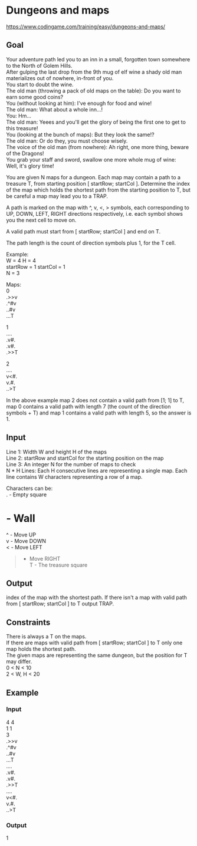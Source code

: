 # Dungeons and maps
https://www.codingame.com/training/easy/dungeons-and-maps/

## Goal
Your adventure path led you to an inn in a small, forgotten town somewhere to the North of Golem Hills. <br>
After gulping the last drop from the 9th mug of elf wine a shady old man materializes out of nowhere, in-front of you. <br>
You start to doubt the wine. <br>
The old man (throwing a pack of old maps on the table): Do you want to earn some good coins? <br>
You (without looking at him): I've enough for food and wine! <br>
The old man: What about a whole inn...! <br>
You: Hm... <br>
The old man: Yeees and you'll get the glory of being the first one to get to this treasure! <br>
You (looking at the bunch of maps): But they look the same!? <br>
The old man: Or do they, you must choose wisely. <br>
The voice of the old man (from nowhere): Ah right, one more thing, beware of the Dragons! <br>
You grab your staff and sword, swallow one more whole mug of wine: <br>
Well, it's glory time!

You are given N maps for a dungeon. Each map may contain a path to a treasure T, from starting position [ startRow; startCol ]. Determine the index of the map which holds the shortest path from the starting position to T, but be careful a map may lead you to a TRAP.

A path is marked on the map with ^, v, <, > symbols, each corresponding to UP, DOWN, LEFT, RIGHT directions respectively, i.e. each symbol shows you the next cell to move on.

A valid path must start from [ startRow; startCol ] and end on T.

The path length is the count of direction symbols plus 1, for the T cell.

Example: <br>
W = 4 H = 4 <br>
startRow = 1 startCol = 1 <br>
N = 3 <br>

Maps: <br>
0 <br>
.>>v <br>
.^#v <br>
..#v <br>
...T

1 <br>
.... <br>
.v#. <br>
.v#. <br>
.>>T

2 <br>
.... <br>
v<#. <br>
v.#. <br>
..>T


In the above example map 2 does not contain a valid path from [1; 1] to T, map 0 contains a valid path with length 7 (the count of the direction symbols + T) and map 1 contains a valid path with length 5, so the answer is 1.

## Input
Line 1: Width W and height H of the maps <br>
Line 2: startRow and startCol for the starting position on the map <br>
Line 3: An integer N for the number of maps to check <br>
N * H Lines: Each H consecutive lines are representing a single map. Each line contains W characters representing a row of a map.

Characters can be: <br>
. - Empty square <br>
# - Wall <br>
^ - Move UP <br>
v - Move DOWN <br>
< - Move LEFT <br>
> - Move RIGHT <br>
T - The treasure square

## Output
index of the map with the shortest path. If there isn't a map with valid path from [ startRow; startCol ] to T output TRAP.

## Constraints
There is always a T on the maps. <br>
If there are maps with valid path from [ startRow; startCol ] to T only one map holds the shortest path. <br>
The given maps are representing the same dungeon, but the position for T may differ. <br>
0 < N < 10 <br>
2 < W, H < 20

## Example
### Input
4 4 <br>
1 1 <br>
3 <br>
.>>v <br>
.^#v <br>
..#v <br>
...T <br>
.... <br>
.v#. <br>
.v#. <br>
.>>T <br>
.... <br>
v<#. <br>
v.#. <br>
..>T

### Output
1
